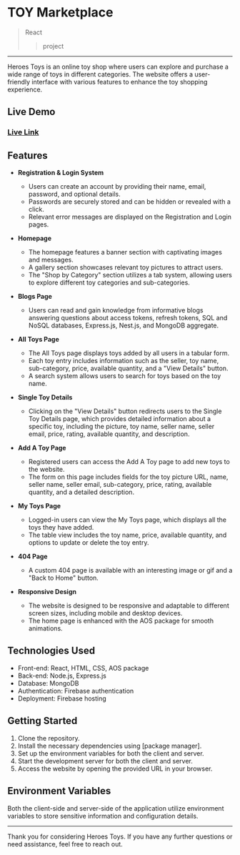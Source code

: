 # TOY Marketplace <a name="TOP"></a>

> React
>
> > project

---
Heroes Toys is an online toy shop where users can explore and purchase a wide range of toys in different categories. The website offers a user-friendly interface with various features to enhance the toy shopping experience.


## Live Demo

### <a href="https://client-toy-marketplace.web.app/">Live Link</a>


## Features

- **Registration & Login System**
  - Users can create an account by providing their name, email, password, and optional details.
  - Passwords are securely stored and can be hidden or revealed with a click.
  - Relevant error messages are displayed on the Registration and Login pages.

- **Homepage**
  - The homepage features a banner section with captivating images and messages.
  - A gallery section showcases relevant toy pictures to attract users.
  - The "Shop by Category" section utilizes a tab system, allowing users to explore different toy categories and sub-categories.

- **Blogs Page**
  - Users can read and gain knowledge from informative blogs answering questions about access tokens, refresh tokens, SQL and NoSQL databases, Express.js, Nest.js, and MongoDB aggregate.

- **All Toys Page**
  - The All Toys page displays toys added by all users in a tabular form.
  - Each toy entry includes information such as the seller, toy name, sub-category, price, available quantity, and a "View Details" button.
  - A search system allows users to search for toys based on the toy name.

- **Single Toy Details**
  - Clicking on the "View Details" button redirects users to the Single Toy Details page, which provides detailed information about a specific toy, including the picture, toy name, seller name, seller email, price, rating, available quantity, and description.

- **Add A Toy Page**
  - Registered users can access the Add A Toy page to add new toys to the website.
  - The form on this page includes fields for the toy picture URL, name, seller name, seller email, sub-category, price, rating, available quantity, and a detailed description.

- **My Toys Page**
  - Logged-in users can view the My Toys page, which displays all the toys they have added.
  - The table view includes the toy name, price, available quantity, and options to update or delete the toy entry.

- **404 Page**
  - A custom 404 page is available with an interesting image or gif and a "Back to Home" button.

- **Responsive Design**
  - The website is designed to be responsive and adaptable to different screen sizes, including mobile and desktop devices.
  - The home page is enhanced with the AOS package for smooth animations.

## Technologies Used

- Front-end: React, HTML, CSS, AOS package
- Back-end: Node.js, Express.js
- Database: MongoDB
- Authentication: Firebase authentication
- Deployment: Firebase hosting


## Getting Started

1. Clone the repository.
2. Install the necessary dependencies using [package manager].
3. Set up the environment variables for both the client and server.
4. Start the development server for both the client and server.
5. Access the website by opening the provided URL in your browser.

## Environment Variables

Both the client-side and server-side of the application utilize environment variables to store sensitive information and configuration details.


---

Thank you for considering Heroes Toys. If you have any further questions or need assistance, feel free to reach out.
